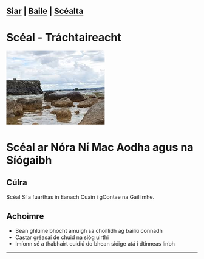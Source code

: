 [Siar](/SC1/scl-1.html) | [Baile](/index.html) | [Scéalta](/liosta.xml)
------------------
# Scéal - Tráchtaireacht
![alt text](/pic/eanachCn.jpg "An Scéal")

# Scéal ar Nóra Ní Mac Aodha agus na Síógaibh

## Cúlra
Scéal Sí a fuarthas in Eanach Cuain i gContae na Gaillimhe.

## Achoimre
- Bean ghlúine bhocht amuigh sa choillidh ag bailiú connadh
- Castar gréasaí de chuid na sióg uirthi
- Imíonn sé a thabhairt cuidiú do bhean sióige atá i dtinneas linbh
--------------


